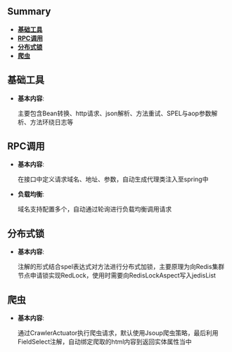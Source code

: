 ## Summary

- [**基础工具**](#基础工具)
- [**RPC调用**](#RPC调用)
- [**分布式锁**](#分布式锁)
- [**爬虫**](#爬虫)

## 基础工具

- **基本内容**:

  主要包含Bean转换、http请求、json解析、方法重试、SPEL与aop参数解析、方法环绕日志等

## RPC调用

- **基本内容**:

  在接口中定义请求域名、地址、参数，自动生成代理类注入至spring中


- **负载均衡**:

  域名支持配置多个，自动通过轮询进行负载均衡调用请求
## 分布式锁

- **基本内容**:

  注解的形式结合spel表达式对方法进行分布式加锁，主要原理为向Redis集群节点申请锁实现RedLock，使用时需要向RedisLockAspect写入jedisList

## 爬虫

- **基本内容**:

  通过CrawlerActuator执行爬虫请求，默认使用Jsoup爬虫策略，最后利用FieldSelect注解，自动绑定爬取的html内容到返回实体属性当中
